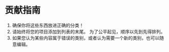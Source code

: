 # 贡献指南

1. 确保你将这些东西放进正确的分类！
2. 请始终将您的项目添加到列表的末尾。 为了公平起见，顺序以先到先得排列。
3. 如果您认为某些内容属于错误的类别，或者认为需要一个新的类别，也可以随意编辑。

